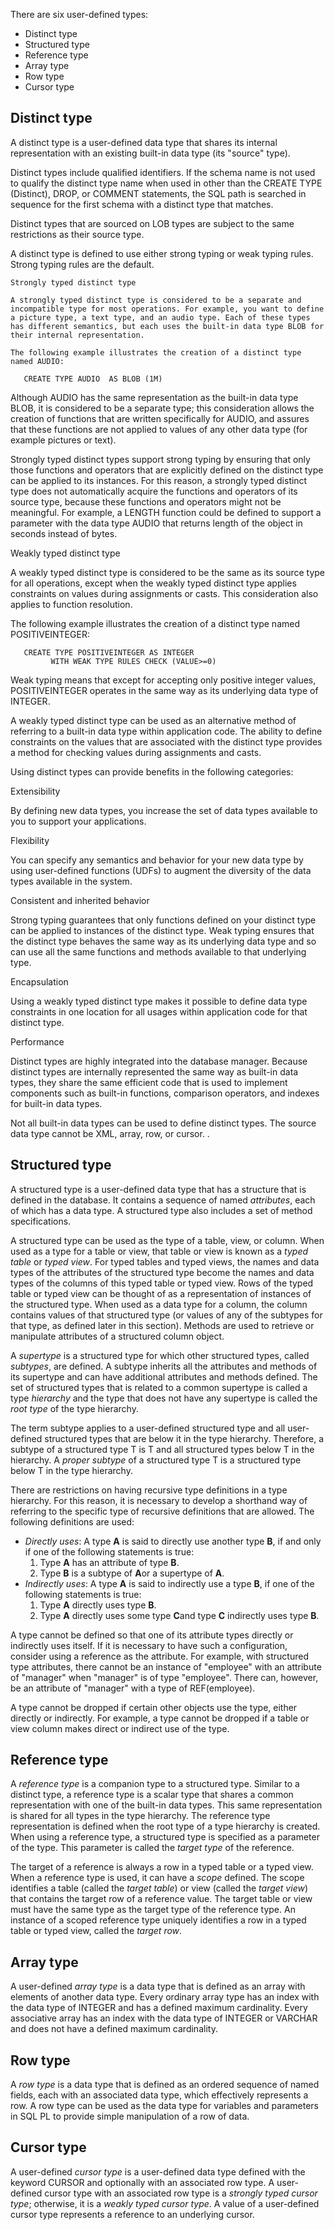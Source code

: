 There are six user-defined types:

- Distinct type
- Structured type
- Reference type
- Array type
- Row type
- Cursor type
  
  
## Distinct type

A distinct type is a user-defined data type that shares its internal representation with an existing built-in data type (its "source" type).

Distinct types include qualified identifiers. If the schema name is not used to qualify the distinct type name when used in other than the CREATE TYPE (Distinct), DROP, or COMMENT statements, the SQL path is searched in sequence for the first schema with a distinct type that matches.

Distinct types that are sourced on LOB types are subject to the same restrictions as their source type.

A distinct type is defined to use either strong typing or weak typing rules. Strong typing rules are the default.



	Strongly typed distinct type
	
	A strongly typed distinct type is considered to be a separate and incompatible type for most operations. For example, you want to define a picture type, a text type, and an audio type. Each of these types has different semantics, but each uses the built-in data type BLOB for their internal representation.
	
	The following example illustrates the creation of a distinct type named AUDIO:

```
   CREATE TYPE AUDIO  AS BLOB (1M)
```

Although AUDIO has the same representation as the built-in data type BLOB, it is considered to be a separate type; this consideration allows the creation of functions that are written specifically for AUDIO, and assures that these functions are not applied to values of any other data type (for example pictures or text).

Strongly typed distinct types support strong typing by ensuring that only those functions and operators that are explicitly defined on the distinct type can be applied to its instances. For this reason, a strongly typed distinct type does not automatically acquire the functions and operators of its source type, because these functions and operators might not be meaningful. For example, a LENGTH function could be defined to support a parameter with the data type AUDIO that returns length of the object in seconds instead of bytes.


Weakly typed distinct type

A weakly typed distinct type is considered to be the same as its source type for all operations, except when the weakly typed distinct type applies constraints on values during assignments or casts. This consideration also applies to function resolution.

The following example illustrates the creation of a distinct type named POSITIVEINTEGER:

```
   CREATE TYPE POSITIVEINTEGER AS INTEGER
         WITH WEAK TYPE RULES CHECK (VALUE>=0)
```

Weak typing means that except for accepting only positive integer values, POSITIVEINTEGER operates in the same way as its underlying data type of INTEGER.

A weakly typed distinct type can be used as an alternative method of referring to a built-in data type within application code. The ability to define constraints on the values that are associated with the distinct type provides a method for checking values during assignments and casts.

Using distinct types can provide benefits in the following categories:

Extensibility

By defining new data types, you increase the set of data types available to you to support your applications.

Flexibility

You can specify any semantics and behavior for your new data type by using user-defined functions (UDFs) to augment the diversity of the data types available in the system.

Consistent and inherited behavior

Strong typing guarantees that only functions defined on your distinct type can be applied to instances of the distinct type. Weak typing ensures that the distinct type behaves the same way as its underlying data type and so can use all the same functions and methods available to that underlying type.

Encapsulation

Using a weakly typed distinct type makes it possible to define data type constraints in one location for all usages within application code for that distinct type.

Performance

Distinct types are highly integrated into the database manager. Because distinct types are internally represented the same way as built-in data types, they share the same efficient code that is used to implement components such as built-in functions, comparison operators, and indexes for built-in data types.

Not all built-in data types can be used to define distinct types. The source data type cannot be XML, array, row, or cursor. .

## Structured type
A structured type is a user-defined data type that has a structure that is defined in the database. It contains a sequence of named _attributes_, each of which has a data type. A structured type also includes a set of method specifications.

A structured type can be used as the type of a table, view, or column. When used as a type for a table or view, that table or view is known as a _typed table_ or _typed view_. For typed tables and typed views, the names and data types of the attributes of the structured type become the names and data types of the columns of this typed table or typed view. Rows of the typed table or typed view can be thought of as a representation of instances of the structured type. When used as a data type for a column, the column contains values of that structured type (or values of any of the subtypes for that type, as defined later in this section). Methods are used to retrieve or manipulate attributes of a structured column object.

A _supertype_ is a structured type for which other structured types, called _subtypes_, are defined. A subtype inherits all the attributes and methods of its supertype and can have additional attributes and methods defined. The set of structured types that is related to a common supertype is called a type _hierarchy_ and the type that does not have any supertype is called the _root type_ of the type hierarchy.

The term subtype applies to a user-defined structured type and all user-defined structured types that are below it in the type hierarchy. Therefore, a subtype of a structured type T is T and all structured types below T in the hierarchy. A _proper subtype_ of a structured type T is a structured type below T in the type hierarchy.

There are restrictions on having recursive type definitions in a type hierarchy. For this reason, it is necessary to develop a shorthand way of referring to the specific type of recursive definitions that are allowed. The following definitions are used:

- _Directly uses_: A type **A** is said to directly use another type **B**, if and only if one of the following statements is true:
    1. Type **A** has an attribute of type **B**.
    2. Type **B** is a subtype of **A**or a supertype of **A**.
- _Indirectly uses_: A type **A** is said to indirectly use a type **B**, if one of the following statements is true:
    1. Type **A** directly uses type **B**.
    2. Type **A** directly uses some type **C**and type **C** indirectly uses type **B**.

A type cannot be defined so that one of its attribute types directly or indirectly uses itself. If it is necessary to have such a configuration, consider using a reference as the attribute. For example, with structured type attributes, there cannot be an instance of "employee" with an attribute of "manager" when "manager" is of type "employee". There can, however, be an attribute of "manager" with a type of REF(employee).

A type cannot be dropped if certain other objects use the type, either directly or indirectly. For example, a type cannot be dropped if a table or view column makes direct or indirect use of the type.

## Reference type

A _reference type_ is a companion type to a structured type. Similar to a distinct type, a reference type is a scalar type that shares a common representation with one of the built-in data types. This same representation is shared for all types in the type hierarchy. The reference type representation is defined when the root type of a type hierarchy is created. When using a reference type, a structured type is specified as a parameter of the type. This parameter is called the _target type_ of the reference.

The target of a reference is always a row in a typed table or a typed view. When a reference type is used, it can have a _scope_ defined. The scope identifies a table (called the _target table_) or view (called the _target view_) that contains the target row of a reference value. The target table or view must have the same type as the target type of the reference type. An instance of a scoped reference type uniquely identifies a row in a typed table or typed view, called the _target row_.

## Array type

A user-defined _array type_ is a data type that is defined as an array with elements of another data type. Every ordinary array type has an index with the data type of INTEGER and has a defined maximum cardinality. Every associative array has an index with the data type of INTEGER or VARCHAR and does not have a defined maximum cardinality.

## Row type

A _row type_ is a data type that is defined as an ordered sequence of named fields, each with an associated data type, which effectively represents a row. A row type can be used as the data type for variables and parameters in SQL PL to provide simple manipulation of a row of data.

## Cursor type
A user-defined _cursor type_ is a user-defined data type defined with the keyword CURSOR and optionally with an associated row type. A user-defined cursor type with an associated row type is a _strongly typed cursor type_; otherwise, it is a _weakly typed cursor type_. A value of a user-defined cursor type represents a reference to an underlying cursor.